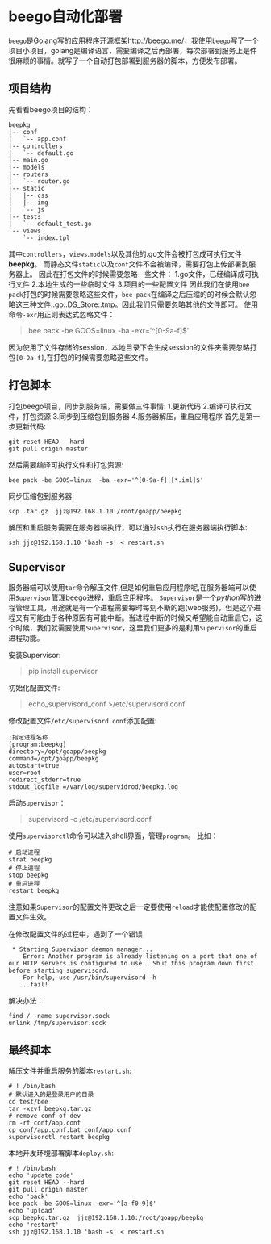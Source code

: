 # beego自动化部署
`beego`是Golang写的应用程序开源框架http://beego.me/，我使用`beego`写了一个项目小项目，golang是编译语言，需要编译之后再部署，每次部署到服务上是件很麻烦的事情。就写了一个自动打包部署到服务器的脚本，方便发布部署。

## 项目结构
先看看beego项目的结构：
```
beepkg
|-- conf
|   `-- app.conf
|-- controllers
|   `-- default.go
|-- main.go
|-- models
|-- routers
|   `-- router.go
|-- static
|   |-- css
|   |-- img
|   `-- js
|-- tests
|   `-- default_test.go
`-- views
    `-- index.tpl  
```
其中`controllers`，`views`.`models`以及其他的.go文件会被打包成可执行文件**beepkg**。
而静态文件`static`以及`conf`文件不会被编译，需要打包上传部署到服务器上。
因此在打包文件的时候需要忽略一些文件：
	1.go文件，已经编译成可执行文件
	2.本地生成的一些临时文件
	3.项目的一些配置文件
因此我们在使用`bee pack`打包的时候需要忽略这些文件，`bee pack`在编译之后压缩的的时候会默认忽略这三种文件:.go:.DS_Store:.tmp。因此我们只需要忽略其他的文件即可。
使用命令`-exr`用正则表达式忽略文件：
>bee pack -be GOOS=linux -ba -exr='^[0-9a-f]$'

因为使用了文件存储的session，本地目录下会生成session的文件夹需要忽略打包`[0-9a-f]`,在打包的时候需要忽略这些文件。


## 打包脚本
打包beego项目，同步到服务端，需要做三件事情:
	1.更新代码
	2.编译可执行文件，打包资源
	3.同步到压缩包到服务器
    4.服务器解压，重启应用程序
首先是第一步更新代码:
```
git reset HEAD --hard
git pull origin master
```
然后需要编译可执行文件和打包资源:
```
bee pack -be GOOS=linux  -ba -exr='^[0-9a-f]|[*.iml]$'
```
同步压缩包到服务器:
```
scp .tar.gz  jjz@192.168.1.10:/root/goapp/beepkg

```
解压和重启服务需要在服务器端执行，可以通过`ssh`执行在服务器端执行脚本:
```
ssh jjz@192.168.1.10 'bash -s' < restart.sh
```

## Supervisor
服务器端可以使用`tar`命令解压文件,但是如何重启应用程序呢,在服务器端可以使用`Supervisor`管理beego进程，重启应用程序。
`Supervisor`是一个*python*写的进程管理工具，用途就是有一个进程需要每时每刻不断的跑(web服务)，但是这个进程又有可能由于各种原因有可能中断。当进程中断的时候又希望能自动重启它，这个时候，我们就需要使用`Supervisor`，这里我们更多的是利用`Supervisor`的重启进程功能。

安装Supervisor:
>pip install supervisor

初始化配置文件:
>echo_supervisord_conf >/etc/supervisord.conf

修改配置文件`/etc/supervisord.conf`添加配置:
```
;指定进程名称
[program:beepkg]
directory=/opt/goapp/beepkg
command=/opt/goapp/beepkg
autostart=true
user=root
redirect_stderr=true
stdout_logfile =/var/log/supervidrod/beepkg.log
```
启动`Supervisor`：
>supervisord -c /etc/supervisord.conf

使用`supervisorctl`命令可以进入shell界面，管理`program`。
比如：
```
# 启动进程
strat beepkg
# 停止进程
stop beepkg
# 重启进程
restart beepkg
```
注意如果`Supervisor`的配置文件更改之后一定要使用`reload`才能使配置修改的配置文件生效。

在修改配置文件的过程中，遇到了一个错误
```
 * Starting Supervisor daemon manager...
    Error: Another program is already listening on a port that one of our HTTP servers is configured to use.  Shut this program down first before starting supervisord.
    For help, use /usr/bin/supervisord -h
   ...fail!
```
解决办法：
```
find / -name supervisor.sock
unlink /tmp/supervisor.sock
```
## 最终脚本
解压文件并重启服务的脚本`restart.sh`:
```
# ! /bin/bash
# 默认进入的是登录用户的目录
cd test/bee
tar -xzvf beepkg.tar.gz
# remove conf of dev
rm -rf conf/app.conf
cp conf/app.conf.bat conf/app.conf
supervisorctl restart beepkg
```

本地开发环境部署脚本`deploy.sh`:
```
# ! /bin/bash
echo 'update code'
git reset HEAD --hard
git pull origin master
echo 'pack'
bee pack -be GOOS=linux -exr='^[a-f0-9]$'
echo 'upload'
scp beepkg.tar.gz  jjz@192.168.1.10:/root/goapp/beepkg
echo 'restart'
ssh jjz@192.168.1.10 'bash -s' < restart.sh
```


